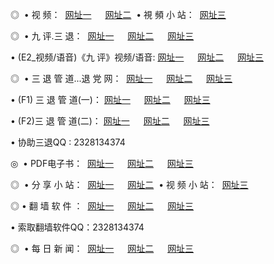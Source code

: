 <p>◎   • 视 频： 
<a href="http://co.mm.my/tv/" target="_blank">网址一</a> 　 
<a href="http://52.my.to/tv/" target="_blank">网址二</a>   • 視 頻 小 站： 
<a href="http://wiki3.ga/" target="_blank">网址三</a></p>
<p>◎   • 九 评.三 退：  
<a href="http://co.mm.my/t/" target="_blank">网址一</a> 　 
<a href="http://52.my.to/v/" target="_blank">网址二</a> 　 
<a href="http://wiki3.ga/tt/" target="_blank">网址三</a> 　</p>
<p>  • (E2_视频/语音)《九 评》视频/语音: 
<a href="http://co.mm.my/v/" target="_blank">网址一</a> 　 
<a href="http://52.my.to/v/" target="_blank">网址二</a> 　 
<a href="http://wiki3.ga/v/" target="_blank">网址三</a></p>
<p>◎   • 三 退 管 道...退 党 网：  
<a href="http://co.mm.my/go/8/" target="_blank">网址一</a> 　 
<a href="http://52.my.to/go/8/" target="_blank">网址二</a> 　 
<a href="http://wiki3.ga/go/8/" target="_blank">网址三</a></p>
<p>  • (F1) 三 退 管 道(一)： 
<a href="http://co.mm.my/d/" target="_blank">网址一</a> 　 
<a href="http://52.my.to/d/" target="_blank">网址二</a> 　 
<a href="http://wiki3.ga/d/" target="_blank">网址三</a></p>
<p>  • (F2)三 退 管 道(二)： 
<a href="http://co.mm.my/dd/" target="_blank">网址一</a> 　 
<a href="http://52.my.to/dd/" target="_blank">网址二</a> 　 
<a href="http://wiki3.ga/dd/" target="_blank">网址三</a></p>
<p>  • 协助三退QQ : 2328134374</p>
<p>◎   • PDF电子书：  
<a href="http://co.mm.my/p/" target="_blank">网址一</a> 　 
<a href="http://52.my.to/p/" target="_blank">网址二</a> 　 
<a href="http://wiki3.ga/p/" target="_blank">网址三</a></p>
<p>◎ </span>  • 分 享 小 站：  
<a href="http://co.mm.my/" target="_blank">网址一</a> 　 
<a href="http://52.my.to/" target="_blank">网址二</a>   • 视 频 小 站：  
<a href="http://wiki3.ga/" target="_blank">网址三</a></p>
<p>◎  • 翻 墙 软 件 ：  
<a href="http://co.mm.my/f/" target="_blank">网址一</a> 　 
<a href="http://52.my.to/ff/" target="_blank">网址二</a> 　 
<a href="http://wiki3.ga/f/" target="_blank">网址三</a></p>
<p>  • 索取翻墙软件QQ：2328134374</p>
<p>◎ </span>  • 每 日 新 闻：  
<a href="http://co.mm.my/day/index.html" target="_blank">网址一</a> 　 
<a href="http://52.my.to/day/index.html" target="_blank">网址二</a> 　 
<a href="http://wiki3.ga/day/index.html" target="_blank">网址三</a></p>
